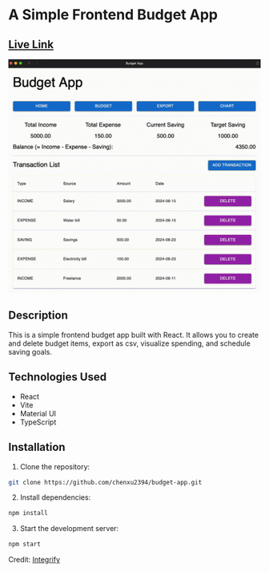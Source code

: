 # A Simple Frontend Budget App

## [Live Link](https://budget-app-ten-flax.vercel.app/)

<img src="preview.gif" width="640" alt="demo">

## Description

This is a simple frontend budget app built with React. It allows you to create and delete budget items, export as csv, visualize spending, and schedule saving goals.

## Technologies Used

- React
- Vite
- Material UI
- TypeScript

## Installation

1. Clone the repository: 
```bash
git clone https://github.com/chenxu2394/budget-app.git
```
2. Install dependencies:

```bash
npm install
```

3. Start the development server:

```bash
npm start
```

Credit: [Integrify](https://www.integrify.io)
